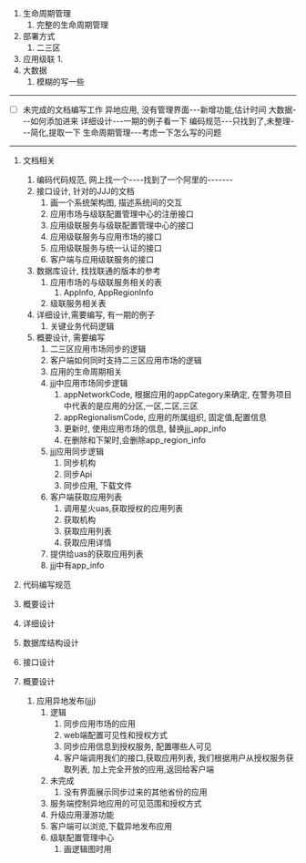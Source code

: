 
1. 生命周期管理
	1. 完整的生命周期管理
2. 部署方式
	1. 二三区
3. 应用级联
	1. 
4. 大数据
	1. 模糊的写一些


-------- 
- [ ] 未完成的文档编写工作
异地应用, 没有管理界面---新增功能,估计时间
大数据---如何添加进来
详细设计---一期的例子看一下
编码规范---只找到了,未整理---简化,提取一下
生命周期管理---考虑一下怎么写的问题

--------

1. 文档相关
	1. 编码代码规范, 网上找一个----找到了一个阿里的-------
	2. 接口设计, 针对的JJJ的文档
		1. 画一个系统架构图, 描述系统间的交互
		2. 应用市场与级联配置管理中心的注册接口
		3. 应用级联服务与级联配置管理中心的接口
		4. 应用级联服务与应用市场的接口
		5. 应用级联服务与统一认证的接口
		6. 客户端与应用级联服务的接口
	3. 数据库设计, 找找联通的版本的参考
		1. 应用市场的与级联服务相关的表
			1. AppInfo, AppRegionInfo
		2. 级联服务相关表
	4. 详细设计,需要编写, 有一期的例子
		1. 关键业务代码逻辑
	5. 概要设计, 需要编写
		1. 二三区应用市场同步的逻辑
		2. 客户端如何同时支持二三区应用市场的逻辑
		3. 应用的生命周期相关
		4. jjj中应用市场同步逻辑
			1. appNetworkCode, 根据应用的appCategory来确定, 在警务项目中代表的是应用的分区,一区,二区,三区
			2. appRegionalismCode, 应用的所属组织, 固定值,配置信息
			3. 更新时, 使用应用市场的信息, 替换jjj_app_info
			4. 在删除和下架时,会删除app_region_info
		5. jjj应用同步逻辑
			1. 同步机构
			2. 同步Api
			3. 同步应用, 下载文件
		6. 客户端获取应用列表
			1. 调用星火uas,获取授权的应用列表
			2. 获取机构
			3. 获取应用列表
			4. 获取应用详情
		7. 提供给uas的获取应用列表
		8. jjj中有app_info
2. 代码编写规范
3. 概要设计
4. 详细设计
5. 数据库结构设计
6. 接口设计

1. 概要设计
	1. 应用异地发布(jjj)
		1. 逻辑
			1. 同步应用市场的应用
			2. web端配置可见性和授权方式
			3. 同步应用信息到授权服务, 配置哪些人可见
			4. 客户端调用我们的接口,获取应用列表, 我们根据用户从授权服务获取列表, 加上完全开放的应用,返回给客户端
		2. 未完成
			1. 没有界面展示同步过来的其他省份的应用
		3. 服务端控制异地应用的可见范围和授权方式
		4. 升级应用漫游功能
		5. 客户端可以浏览,下载异地发布应用
		6. 级联配置管理中心
			1. 画逻辑图时用